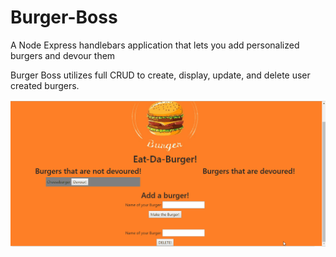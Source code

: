 # Burger-Boss
A Node Express handlebars application that lets you add personalized burgers and devour them

Burger Boss utilizes full CRUD to create, display, update, and delete user created burgers.

![gif1](public/assets/img/gif1.gif?raw=true "gif1")
